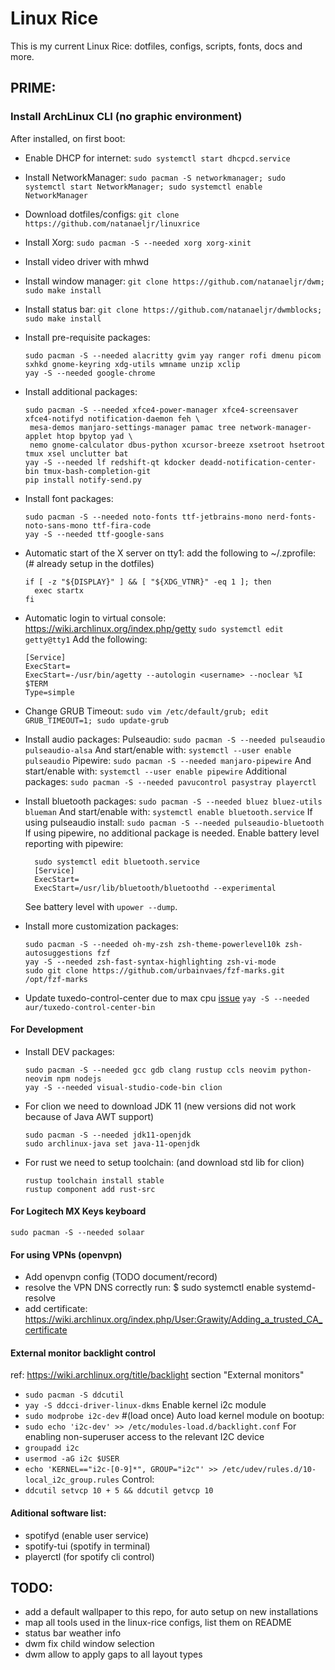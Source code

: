 # Linux Rice

This is my current Linux Rice: dotfiles, configs, scripts, fonts, docs and more.

## PRIME:

### Install ArchLinux CLI (no graphic environment)

After installed, on first boot:

- Enable DHCP for internet: `sudo systemctl start dhcpcd.service`
- Install NetworkManager: `sudo pacman -S networkmanager; sudo systemctl start NetworkManager; sudo systemctl enable NetworkManager`
- Download dotfiles/configs: `git clone https://github.com/natanaeljr/linuxrice`
- Install Xorg: `sudo pacman -S --needed xorg xorg-xinit`
- Install video driver with mhwd
- Install window manager: `git clone https://github.com/natanaeljr/dwm; sudo make install`
- Install status bar: `git clone https://github.com/natanaeljr/dwmblocks; sudo make install`

- Install pre-requisite packages:
  ```
  sudo pacman -S --needed alacritty gvim yay ranger rofi dmenu picom sxhkd gnome-keyring xdg-utils wmname unzip xclip
  yay -S --needed google-chrome
  ```

- Install additional packages:
  ```
  sudo pacman -S --needed xfce4-power-manager xfce4-screensaver xfce4-notifyd notification-daemon feh \
   mesa-demos manjaro-settings-manager pamac tree network-manager-applet htop bpytop yad \
   nemo gnome-calculator dbus-python xcursor-breeze xsetroot hsetroot tmux xsel unclutter bat
  yay -S --needed lf redshift-qt kdocker deadd-notification-center-bin tmux-bash-completion-git
  pip install notify-send.py
  ```

- Install font packages:
  ```
  sudo pacman -S --needed noto-fonts ttf-jetbrains-mono nerd-fonts-noto-sans-mono ttf-fira-code
  yay -S --needed ttf-google-sans
  ```

- Automatic start of the X server on tty1: add the following to ~/.zprofile: (# already setup in the dotfiles)
  ```
  if [ -z "${DISPLAY}" ] && [ "${XDG_VTNR}" -eq 1 ]; then
    exec startx
  fi
  ```

- Automatic login to virtual console: https://wiki.archlinux.org/index.php/getty
  `sudo systemctl edit getty@tty1`
  Add the following:
  ```
  [Service]
  ExecStart=
  ExecStart=-/usr/bin/agetty --autologin <username> --noclear %I $TERM
  Type=simple
  ```

- Change GRUB Timeout: `sudo vim /etc/default/grub; edit GRUB_TIMEOUT=1; sudo update-grub`

- Install audio packages:
  Pulseaudio:
    `sudo pacman -S --needed pulseaudio pulseaudio-alsa`
    And start/enable with: `systemctl --user enable pulseaudio`
  Pipewire:
    `sudo pacman -S --needed manjaro-pipewire`
    And start/enable with: `systemctl --user enable pipewire`
  Additional packages:
    `sudo pacman -S --needed pavucontrol pasystray playerctl`

- Install bluetooth packages:
  `sudo pacman -S --needed bluez bluez-utils blueman`
  And start/enable with: `systemctl enable bluetooth.service`
  If using pulseaudio install:
    `sudo pacman -S --needed pulseaudio-bluetooth`
  If using pipewire, no additional package is needed.
  Enable battery level reporting with pipewire:
  ```
    sudo systemctl edit bluetooth.service
    [Service]
    ExecStart=
    ExecStart=/usr/lib/bluetooth/bluetoothd --experimental
  ```
  See battery level with `upower --dump`.

- Install more customization packages:
  ```
  sudo pacman -S --needed oh-my-zsh zsh-theme-powerlevel10k zsh-autosuggestions fzf
  yay -S --needed zsh-fast-syntax-highlighting zsh-vi-mode
  sudo git clone https://github.com/urbainvaes/fzf-marks.git /opt/fzf-marks
  ```

- Update tuxedo-control-center due to max cpu [issue](https://github.com/tuxedocomputers/tuxedo-control-center/issues/109)
  `yay -S --needed aur/tuxedo-control-center-bin`

#### For Development

- Install DEV packages:
  ```
  sudo pacman -S --needed gcc gdb clang rustup ccls neovim python-neovim npm nodejs
  yay -S --needed visual-studio-code-bin clion
  ```

- For clion we need to download JDK 11 (new versions did not work because of Java AWT support)
  ```
  sudo pacman -S --needed jdk11-openjdk
  sudo archlinux-java set java-11-openjdk
  ```

- For rust we need to setup toolchain: (and download std lib for clion)
  ```
  rustup toolchain install stable 
  rustup component add rust-src
  ```

#### For Logitech MX Keys keyboard
  `sudo pacman -S --needed solaar`

#### For using VPNs (openvpn) 
  - Add openvpn config (TODO document/record)
  - resolve the VPN DNS correctly run: $ sudo systemctl enable systemd-resolve 
  - add certificate: https://wiki.archlinux.org/index.php/User:Grawity/Adding_a_trusted_CA_certificate

#### External monitor backlight control
  ref: https://wiki.archlinux.org/title/backlight section "External monitors"
  - `sudo pacman -S ddcutil`
  - `yay -S ddcci-driver-linux-dkms`
  Enable kernel i2c module
  - `sudo modprobe i2c-dev`   #(load once)
  Auto load kernel module on bootup:
  - `sudo echo 'i2c-dev' >> /etc/modules-load.d/backlight.conf`
  For enabling non-superuser access to the relevant I2C device
  - `groupadd i2c`
  - `usermod -aG i2c $USER`
  - `echo 'KERNEL=="i2c-[0-9]*", GROUP="i2c"' >> /etc/udev/rules.d/10-local_i2c_group.rules`
  Control:
  - `ddcutil setvcp 10 + 5 && ddcutil getvcp 10`
  
#### Aditional software list:
  * spotifyd (enable user service)
  * spotify-tui (spotify in terminal)
  * playerctl (for spotify cli control)

## TODO:
- add a default wallpaper to this repo, for auto setup on new installations
- map all tools used in the linux-rice configs, list them on README
- status bar weather info
- dwm fix child window selection
- dwm allow to apply gaps to all layout types
